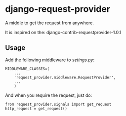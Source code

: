 django-request-provider
=======================

A middle to get the request from anywhere.


It is inspired on the: django-contrib-requestprovider-1.0.1


Usage
-----


Add the following middleware to *setings.py*:

    MIDDLEWARE_CLASSES=( 
        ...
        'request_provider.middleware.RequestProvider',
        ...
        )


And when you require the request, just do:

    from request_provider.signals import get_request 
    http_request = get_request()


